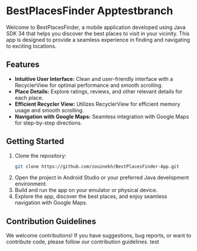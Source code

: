 # BestPlacesFinder Apptestbranch

Welcome to BestPlacesFinder, a mobile application developed using Java SDK 34 that helps you discover the best places to visit in your vicinity. This app is designed to provide a seamless experience in finding and navigating to exciting locations.

## Features

- **Intuitive User Interface:** Clean and user-friendly interface with a RecyclerView for optimal performance and smooth scrolling.
- **Place Details:** Explore ratings, reviews, and other relevant details for each place.
- **Efficient Recycler View:** Utilizes RecyclerView for efficient memory usage and smooth scrolling.
- **Navigation with Google Maps:** Seamless integration with Google Maps for step-by-step directions.

## Getting Started

1. Clone the repository:
   ```bash
   git clone https://github.com/zouinekh/BestPlacesFinder-App.git
2. Open the project in Android Studio or your preferred Java development environment.
3. Build and run the app on your emulator or physical device.
4. Explore the app, discover the best places, and enjoy seamless navigation with Google Maps.
   
## Contribution Guidelines
We welcome contributions! If you have suggestions, bug reports, or want to contribute code, please follow our contribution guidelines.
test
